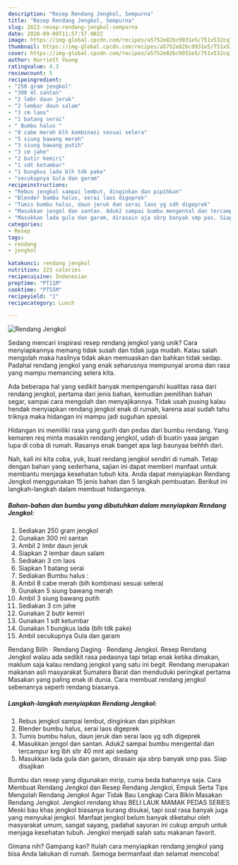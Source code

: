 ```yaml
---
description: "Resep Rendang Jengkol, Sempurna"
title: "Resep Rendang Jengkol, Sempurna"
slug: 2623-resep-rendang-jengkol-sempurna
date: 2020-09-09T11:57:57.902Z
image: https://img-global.cpcdn.com/recipes/a5752e82bc9931e5/751x532cq70/rendang-jengkol-foto-resep-utama.jpg
thumbnail: https://img-global.cpcdn.com/recipes/a5752e82bc9931e5/751x532cq70/rendang-jengkol-foto-resep-utama.jpg
cover: https://img-global.cpcdn.com/recipes/a5752e82bc9931e5/751x532cq70/rendang-jengkol-foto-resep-utama.jpg
author: Harriett Young
ratingvalue: 4.3
reviewcount: 5
recipeingredient:
- "250 gram jengkol"
- "300 ml santan"
- "2 lmbr daun jeruk"
- "2 lembar daun salam"
- "3 cm laos"
- "1 batang serai"
- " Bumbu halus "
- "8 cabe merah blh kombinasi sesuai selera"
- "5 siung bawang merah"
- "3 siung bawang putih"
- "3 cm jahe"
- "2 butir kemiri"
- "1 sdt ketumbar"
- "1 bungkus lada blh tdk pake"
- "secukupnya Gula dan garam"
recipeinstructions:
- "Rebus jengkol sampai lembut, dinginkan dan pipihkan"
- "Blender bumbu halus, serai laos digeprek"
- "Tumis bumbu halus, daun jeruk dan serai laos yg sdh digeprek"
- "Masukkan jengol dan santan. Aduk2 sampai bumbu mengental dan tercampur krg lbh sltr 40 mnt api sedang"
- "Masukkan lada gula dan garam, dirasain aja sbrp banyak smp pas. Siap disajikan"
categories:
- Resep
tags:
- rendang
- jengkol

katakunci: rendang jengkol 
nutrition: 223 calories
recipecuisine: Indonesian
preptime: "PT11M"
cooktime: "PT55M"
recipeyield: "1"
recipecategory: Lunch

---
```



![Rendang Jengkol](https://img-global.cpcdn.com/recipes/a5752e82bc9931e5/751x532cq70/rendang-jengkol-foto-resep-utama.jpg)

Sedang mencari inspirasi resep rendang jengkol yang unik? Cara menyiapkannya memang tidak susah dan tidak juga mudah. Kalau salah mengolah maka hasilnya tidak akan memuaskan dan bahkan tidak sedap. Padahal rendang jengkol yang enak seharusnya mempunyai aroma dan rasa yang mampu memancing selera kita.

Ada beberapa hal yang sedikit banyak mempengaruhi kualitas rasa dari rendang jengkol, pertama dari jenis bahan, kemudian pemilihan bahan segar, sampai cara mengolah dan menyajikannya. Tidak usah pusing kalau hendak menyiapkan rendang jengkol enak di rumah, karena asal sudah tahu triknya maka hidangan ini mampu jadi suguhan spesial.

Hidangan ini memiliki rasa yang gurih dan pedas dari bumbu rendang. Yang kemaren req minta masakin rendang jengkol, udah di buatin yaaa jangan lupa di coba di rumah. Rasanya enak banget apa lagi baunyaa behhh dari.


Nah, kali ini kita coba, yuk, buat rendang jengkol sendiri di rumah. Tetap dengan bahan yang sederhana, sajian ini dapat memberi manfaat untuk membantu menjaga kesehatan tubuh kita. Anda dapat menyiapkan Rendang Jengkol menggunakan 15 jenis bahan dan 5 langkah pembuatan. Berikut ini langkah-langkah dalam membuat hidangannya.

<!--inarticleads1-->

##### Bahan-bahan dan bumbu yang dibutuhkan dalam menyiapkan Rendang Jengkol:

1. Sediakan 250 gram jengkol
1. Gunakan 300 ml santan
1. Ambil 2 lmbr daun jeruk
1. Siapkan 2 lembar daun salam
1. Sediakan 3 cm laos
1. Siapkan 1 batang serai
1. Sediakan  Bumbu halus :
1. Ambil 8 cabe merah (blh kombinasi sesuai selera)
1. Gunakan 5 siung bawang merah
1. Ambil 3 siung bawang putih
1. Sediakan 3 cm jahe
1. Gunakan 2 butir kemiri
1. Gunakan 1 sdt ketumbar
1. Gunakan 1 bungkus lada (blh tdk pake)
1. Ambil secukupnya Gula dan garam


Rendang Bilih · Rendang Daging · Rendang Jengkol. Resep Rendang Jengkol walau ada sedikit rasa pedasnya tapi tetap enak ketika dimakan, maklum saja kalau rendang jengkol yang satu ini begit. Rendang merupakan makanan asli masyarakat Sumatera Barat dan menduduki peringkat pertama Masakan yang paling enak di dunia. Cara membuat rendang jengkol sebenanrya seperti rendang biasanya. 

<!--inarticleads2-->

##### Langkah-langkah menyiapkan Rendang Jengkol:

1. Rebus jengkol sampai lembut, dinginkan dan pipihkan
1. Blender bumbu halus, serai laos digeprek
1. Tumis bumbu halus, daun jeruk dan serai laos yg sdh digeprek
1. Masukkan jengol dan santan. Aduk2 sampai bumbu mengental dan tercampur krg lbh sltr 40 mnt api sedang
1. Masukkan lada gula dan garam, dirasain aja sbrp banyak smp pas. Siap disajikan


Bumbu dan resep yang digunakan mirip, cuma beda bahannya saja. Cara Membuat Rendang Jengkol dan Resep Rendang Jengkol, Empuk Serta Tips Mengolah Rendang Jengkol Agar Tidak Bau Lengkap Cara Bikin Masakan Rendang Jengkol. Jengkol rendang khas BELI LAUK MAMAK PEDAS SERIES Meski bau khas jengkol biasanya kurang disukai, tapi soal rasa banyak juga yang menyukai jengkol. Manfaat jengkol belum banyak diketahui oleh masyarakat umum, sangat sayang, padahal sayuran ini cukup ampuh untuk menjaga kesehatan tubuh. Jengkol menjadi salah satu makanan favorit. 

Gimana nih? Gampang kan? Itulah cara menyiapkan rendang jengkol yang bisa Anda lakukan di rumah. Semoga bermanfaat dan selamat mencoba!
